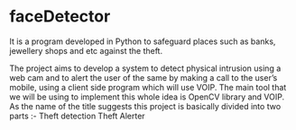 # faceDetector
It is a program developed in Python to safeguard places such as banks, jewellery shops and etc against the theft.


The project aims to develop a system to detect physical intrusion using a web cam and to alert the user of the same by making a call to the user’s mobile, using a client side program which will use VOIP.
The main tool that we will be using to implement this whole idea is OpenCV library and  VOIP.
As the name of the title suggests this project is basically divided into two parts :-
Theft detection
Theft Alerter



